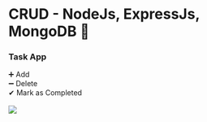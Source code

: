 # CRUD - NodeJs, ExpressJs, MongoDB 🚀
### Task App 
➕ Add <br>
➖ Delete <br>
✔ Mark as Completed<br>
<br>
<img src="https://i.imgur.com/q8TBWLy.png"/>

